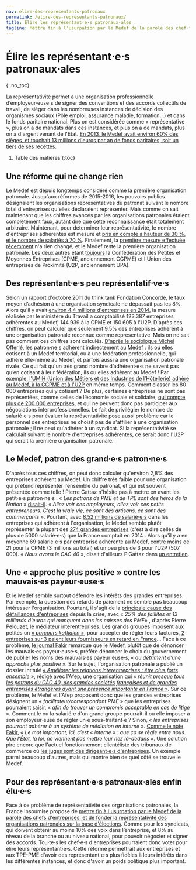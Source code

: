 ```yaml
---
nav: elire-des-representants-patronaux
permalink: /elire-des-representants-patronaux/
title: Élire les représentant⋅e⋅s patronaux⋅ales
tagline: Mettre fin à l'usurpation par le Medef de la parole des chef⋅fe⋅s d'entreprises
---
```


# Élire les représentant⋅e⋅s patronaux⋅ales
{:.no_toc}

La représentativité permet à une organisation professionnelle d’employeur⋅euse⋅s de signer des conventions et des accords collectifs de travail, de siéger dans les nombreuses instances de décision des organismes sociaux (Pôle emploi, assurance maladie, formation...) et dans le fonds paritaire national. Plus on est considérée comme « représentative », plus on a de mandats dans ces instances, et plus on a de mandats, plus on a d'argent venant de l'Etat. [En 2013, le Medef avait environ 60% des sièges, et touchait 13 millions d'euros par an de fonds paritaires, soit un tiers de ses recettes](https://www.franceculture.fr/emissions/le-billet-economique/le-medef-represente-t-il-les-entreprises).

1. Table des matières
{:toc}

## Une réforme qui ne change rien

Le Medef est depuis longtemps considéré comme la première organisation patronale. Jusqu'aux réformes de 2015-2016, les pouvoirs publics désignaient les organisations représentatives du patronat suivant le nombre total d'entreprises qu'elles déclaraient représenter. Mais comme on sait maintenant que les chiffres avancés par les organisations patronales étaient complètement faux, autant dire que cette reconnaissance était totalement arbitraire. Maintenant, pour déterminer leur représentativité, le nombre d'entreprises adhérentes est mesuré et [pris en compte à hauteur de 30 %, et le nombre de salariés à 70 %](http://www.lepoint.fr/economie/representativite-le-medef-premiere-organisation-patronale-26-04-2017-2122864_28.php). Finalement, la [première mesure effectuée récemment](http://www.lepoint.fr/economie/representativite-le-medef-premiere-organisation-patronale-26-04-2017-2122864_28.php) n'a rien changé, et le Medef reste la première organisation patronale. Les deux autres étant [toujours](http://www.lejdd.fr/Politique/Actualite/Le-Medef-est-il-representatif-549624) la Confédération des Petites et Moyennes Entreprises (CPME, anciennement CGPME) et l'Union des entreprises de Proximité (U2P, anciennement UPA).

## Des représentant⋅e⋅s peu représentatif⋅ve⋅s

Selon un rapport d'octobre 2011 du think tank Fondation Concorde, le taux moyen d’adhésion à une organisation syndicale ne dépassait pas les 8%. Alors qu'il y avait [environ 4,4 millions d'entreprises en 2014](http://www.lemonde.fr/economie/article/2016/11/08/tout-ce-que-vous-avez-toujours-voulu-savoir-sur-les-entreprises-francaises-en-10-chiffres_5027592_3234.html), la mesure réalisée par le ministère du Travail a comptabilisé 123.387 entreprises adhérentes au Medef, 144.939 à la CPME et 150.605 à l'U2P. D'après ces chiffres, on peut calculer que seulement 9,5% des entreprises adhèrent à une organisation patronale reconnue comme  représentative. Mais on ne sait pas comment ces chiffres sont calculés. [D'après le sociologue Michel Offerlé](http://www.la-croix.com/Actualite/France/Le-Medef-est-il-representatif-des-patrons-2013-06-03-968283), les patron⋅ne⋅s adhèrent indirectement au Medef : ils ou elles cotisent à un Medef territorial, ou à une fédération professionnelle, qui adhère elle-même au Medef, et parfois aussi à une organisation patronale rivale. Ce qui fait qu'un très grand nombre d’adhérent⋅e⋅s ne savent pas qu’en cotisant à leur fédération, ils ou elles adhèrent au Medef ! Par exemple,[ l'UMIH (Union des Métiers et des Industries de l’Hôtellerie) adhère au Medef, à la CGPME et à l'U2P](https://www.franceculture.fr/emissions/le-billet-economique/le-medef-represente-t-il-les-entreprises) en même temps. Comment classer les 80 000 entreprises qui y cotisent ? De plus, certaines entreprises ne sont pas représentées, comme celles de l’économie sociale et solidaire, [qui compte plus de 200 000 entreprises](http://www.jetrouveunjobsolidaire.fr/a-la-decouverte-de-less/detail/article/leconomie-sociale-et-solidaire-en-chiffres.html), et qui ne peuvent donc pas participer aux négociations interprofessionnelles. Le fait de privilégier le nombre de salarié⋅e⋅s pour évaluer la représentativité pose aussi problème car le personnel des entreprises ne choisit pas de s'affilier à une organisation patronale ; il ne peut qu'adhérer à un syndicat. Si la représentativité se calculait suivant le nombre d'entreprises adhérentes, ce serait donc l'U2P qui serait la première organisation patronale.


## Le Medef, patron des grand⋅e⋅s patron⋅ne⋅s

D'après tous ces chiffres, on peut donc calculer qu'environ 2,8% des entreprises adhérent au Medef. Un chiffre très faible pour une organisation qui prétend représenter l'ensemble du patronat, et qui est souvent présentée comme telle ! Pierre Gattaz n'hésite pas à mettre en avant les petit⋅e⋅s patron⋅ne⋅s : « _Les patrons de PME et de TPE sont des héros de la Nation_ » [disait-il](https://www.youtube.com/watch?v=cOOt0q3XdGk). « _Allez voir ces employeurs, allez voir ces petits entrepreneurs. C’est la vraie vie, ce sont des artisans, ce sont des commerçants_ ». Pourtant, avec [8,52 millions de salarié⋅e⋅s](http://www.lepoint.fr/economie/representativite-le-medef-premiere-organisation-patronale-26-04-2017-2122864_28.php) dans les entreprises qui adhèrent à l'organisation, le Medef semble plutôt représenter la plupart des [274 grandes entreprises](http://www.lemonde.fr/economie/article/2016/11/08/tout-ce-que-vous-avez-toujours-voulu-savoir-sur-les-entreprises-francaises-en-10-chiffres_5027592_3234.html) (c'est à dire celles de plus de 5000 salarié⋅e⋅s) que la France comptait en 2014  . Alors qu'il y a en moyenne 69 salarié⋅e⋅s par entreprise adhérente au Medef, contre moins de 21 pour la CPME (3 millions au total) et un peu plus de 3 pour l'U2P (507 000). « _Nous avons le CAC 40_ », disait d'ailleurs P.Gattaz dans [un entretien](http://www.chefdentreprise.com/Thematique/profession-1056/Breves/Interview-Pierre-Gattaz-president-Medef-entrepreneurs-sont-heros-251148.htm).

## Une « approche plus positive » contre les mauvais⋅es payeur⋅euse⋅s

Et le Medef semble surtout défendre les intérêts des grandes entreprises. Par exemple, la question des retards de paiement ne semble pas beaucoup intéresser l'organisation. Pourtant, il s'agit de la [principale cause des défaillances d'entreprises](http://www.lefigaro.fr/conjoncture/2014/01/09/20002-20140109ARTFIG00280-les-delais-de-paiement-principale-cause-des-defaillances-des-entreprises-depuis-la-crise.php ) depuis la crise, avec « _25% des faillites et 13 milliards d'euros qui manquent dans les caisses des PME_» , d'après Pierre Pelouzet, le médiateur interentreprises. Les grands groupes imposent aux petites un [« _parcours kafkaien_ »](http://www.leparisien.fr/economie/simplifions-les-factures-pour-eviter-les-faillites-de-pme-02-02-2017-6647544.php), pour accepter de régler leurs factures, [2 entreprises sur 3 paient leurs fournisseurs en retard en France](http://www.latribune.fr/economie/france/entreprises-25-des-faillites-sont-liees-a-des-retards-de-paiement-483579.html)... Face à ce problème, [le journal Fakir](https://www.youtube.com/watch?v=TDsX0UlzQTA) remarque que le Medef, plutôt que de dénoncer les mauvais⋅es payeur⋅euse⋅s, préfère dénoncer le choix du gouvernement de publier les noms des mauvais⋅es payeur⋅euse⋅s, « _au détriment d’une approche plus positive_ ». Sur le sujet, l'organisation patronale a publié un dossier intitulé [« _Améliorer les relations interentreprises : être plus forts ensemble_ »](http://www.afep.com/uploads/medias/documents/Ameliorons_les_relations_interentreprises.pdf), rédigé avec l'Afep, une organisation qui [« _réunit presque tous les patrons du CAC 40, des grandes sociétés françaises et de grandes entreprises étrangères ayant une présence importante en France_ »](https://fr.wikipedia.org/wiki/Association_fran%C3%A7aise_des_entreprises_priv%C3%A9es). Sur ce problème, le Mefef et l'Afep proposent donc que les grandes entreprises désignent un « _facilitateur/correspondant PME_ » que les entreprises pourraient saisir, « _afin de trouver un compromis acceptable en cas de litige_ ». Comment le ou la salarié⋅e d'un grand groupe pourrait-il ou elle imposer à son employeur⋅euse de régler un⋅e sous-traitant⋅e ? Sinon, « _les entreprises pourront adhérer à un système de médiation en interne_ ». [Comme le note Fakir](https://www.fakirpresse.info/+-80-en-kiosque-308-+), « _Le mot important, ici, c’est « interne » : que ça se règle entre nous. Que l’État, la loi, ne viennent pas mettre leur nez là-dedans_ ».  Une solution pire encore que l'actuel fonctionnement clientéliste des tribunaux de commerce où [les juges sont des dirigeant⋅e⋅s d'entreprises](https://fr.wikipedia.org/wiki/Tribunal_de_commerce_(France)#Composition_du_tribunal). Un exemple parmi beaucoup d'autres, mais qui montre bien de quel côté se trouve le Medef.


## Pour des représentant⋅e⋅s patronaux⋅ales enfin élu⋅e⋅s

Face à ce problème de représentativité des organisations patronales, la France Insoumise propose de [mettre fin à l'usurpation par le Medef de la parole des chefs d'entreprises, et de fonder la représentativité des organisations patronales sur la base d'élections](https://laec.fr/s2m6). Comme pour les syndicats, qui doivent obtenir au moins 10% des voix dans l’entreprise, et 8% au niveau de la branche ou au niveau national, pour pouvoir négocier et signer des accords. Tou⋅te⋅s les chef⋅e⋅s d'entreprises pourraient donc voter pour élire leurs représentant⋅e⋅s. Cette réforme permettrait aux entreprises et aux TPE-PME d'avoir des représentant⋅e⋅s plus fidèles à leurs intérêts dans les différentes instances, et donc d'avoir un poids politique plus important.
